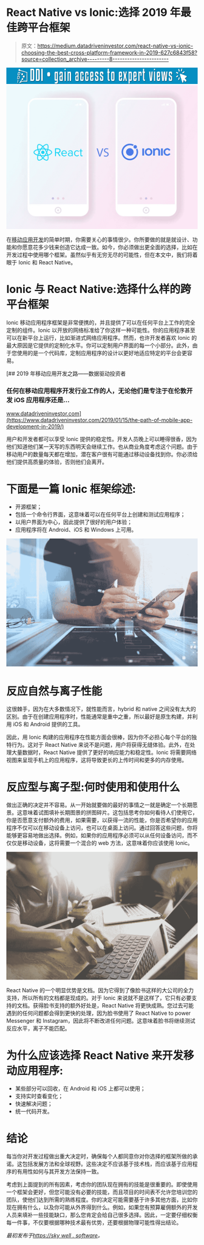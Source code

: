 # React Native vs Ionic:选择 2019 年最佳跨平台框架

> 原文：<https://medium.datadriveninvestor.com/react-native-vs-ionic-choosing-the-best-cross-platform-framework-in-2019-627c6843f58?source=collection_archive---------8----------------------->

[![](img/9ff05f69b31a55fce7496483c6edb2b0.png)](http://www.track.datadriveninvestor.com/1B9E)![](img/ccc81cd7ce2b52e193d385703b20a66c.png)

在[移动应用开发](https://skywell.software/mobile-app-development/)的简单时期，你需要关心的事情很少。你所要做的就是就设计、功能和你愿意花多少钱来创造它达成一致。如今，你必须做出更全面的选择，比如在开发过程中使用哪个框架。虽然似乎有无穷无尽的可能性，但在本文中，我们将着眼于 Ionic 和 React Native。

# Ionic 与 React Native:选择什么样的跨平台框架

Ionic 移动应用程序框架是非常便携的，并且提供了可以在任何平台上工作的完全定制的组件。Ionic 以开放的网络标准给了你这样一种可能性。你的应用程序甚至可以在新平台上运行，比如渐进式网络应用程序。然而，也许开发者喜欢 Ionic 的最大原因是它提供的定制化水平。你可以定制用户界面的每一个小部分。此外，由于您使用的是一个代码库，定制应用程序的设计以更好地适应特定的平台会更容易。

[](https://www.datadriveninvestor.com/2019/01/15/the-path-of-mobile-app-development-in-2019/) [## 2019 年移动应用开发之路——数据驱动投资者

### 任何在移动应用程序开发行业工作的人，无论他们是专注于在伦敦开发 iOS 应用程序还是…

www.datadriveninvestor.com](https://www.datadriveninvestor.com/2019/01/15/the-path-of-mobile-app-development-in-2019/) 

用户和开发者都可以享受 Ionic 提供的稳定性。开发人员晚上可以睡得很香，因为他们知道他们某一天写的东西明天会继续工作。也从商业角度考虑这个问题。由于移动用户的数量每天都在增加，潜在客户很有可能通过移动设备找到你。你必须给他们提供高质量的体验，否则他们会离开。

# 下面是一篇 Ionic 框架综述:

*   开源框架；
*   包括一个命令行界面，这意味着可以在任何平台上创建和测试应用程序；
*   以用户界面为中心，因此提供了很好的用户体验；
*   应用程序将在 Android、iOS 和 Windows 上可用。

![](img/d1a82096a42ae046420f0077a58633e8.png)

# 反应自然与离子性能

这很棘手，因为在大多数情况下，就性能而言，hybrid 和 native 之间没有太大的区别。由于在创建应用程序时，性能通常是重中之重，所以最好是原生构建，并利用 iOS 和 Android 提供的工具。

因此，用 Ionic 构建的应用程序在性能方面会很棒，因为你不必担心每个平台的独特行为。这对于 React Native 来说不是问题，用户将获得无缝体验。此外，在处理大量数据时，React Native 提供了更好的响应能力和稳定性。Ionic 将需要网络视图来呈现手机上的应用程序，这将导致更长的上传时间和更多的内存使用。

# 反应型与离子型:何时使用和使用什么

做出正确的决定并不容易。从一开始就要做的最好的事情之一就是确定一个长期愿景。这意味着试图填补长期图景的拼图碎片。这包括思考你如何看待人们使用它，你是否愿意支付额外的费用，如果需要，以获得一流的性能，你是否希望你的应用程序不仅可以在移动设备上访问，也可以在桌面上访问。通过回答这些问题，你将能够更容易地做出选择。例如，如果你的应用程序必须可以从任何设备访问，而不仅仅是移动设备，这将需要一个混合的 web 方法，这意味着你应该使用 Ionic。

![](img/c8361fca80987686026c2b803d643b1d.png)

React Native 的一个明显优势是文档。因为它得到了像脸书这样的大公司的全力支持，所以所有的文档都是现成的。对于 Ionic 来说就不是这样了，它只有必要支持的文档。获得脸书支持的额外好处是，React Native 将更快成熟。您过去可能遇到的任何问题都会得到更快的处理，因为脸书使用了 React Native to power Messenger 和 Instagram，因此将不断改进任何问题。这意味着脸书将继续测试反应水平，离子不能匹配。

# 为什么应该选择 React Native 来开发移动应用程序:

*   某些部分可以回收，在 Android 和 iOS 上都可以使用；
*   支持实时查看变化；
*   快速解决问题；
*   统一代码开发。

# 结论

每当你对开发过程做出重大决定时，确保每个人都同意你对你选择的框架所做的承诺。这包括发展方法和全球视野。这些决定不应该基于技术栈，而应该基于应用程序的有用性如何与其开发方法保持一致。

考虑到上面提到的所有因素，考虑你的团队现在拥有的技能是很重要的。即使使用一个框架会更好，但您可能没有必要的技能，而且项目的时间表不允许您培训您的团队，使他们达到所需的熟练程度。你的决定可能需要基于许多其他方面，比如你现在拥有什么，以及你可能从外界得到什么。例如，如果您有预算雇佣额外的开发人员来填补一些技能缺口，那么您肯定会给自己很多选择。因此，一定要仔细权衡每一件事，不仅要根据哪种技术最有优势，还要根据物理可能性得出结论。

*最初发布于*[*https://sky well . software*](https://skywell.software/blog/react-native-vs-ionic-choosing-best-cross-platform-framework-in-2019/)*。*